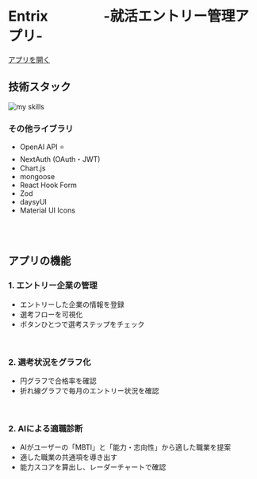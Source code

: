 # Entrix　　　　-就活エントリー管理アプリ-

[アプリを開く](https://shuukatu-app.vercel.app)

## 技術スタック

<img alt="my skills" src="https://skillicons.dev/icons?theme=dark&perline=7&i=ts,next,mongodb,mui,tailwindcss,vercel" />

### その他ライブラリ

- OpenAI API ⭐
- NextAuth (OAuth・JWT)
- Chart.js
- mongoose
- React Hook Form
- Zod
- daysyUI
- Material UI Icons
<br/>
<br/>

## アプリの機能

### 1. エントリー企業の管理
- エントリーした企業の情報を登録
- 選考フローを可視化
- ボタンひとつで選考ステップをチェック
<br/>

  
### 2. 選考状況をグラフ化
- 円グラフで合格率を確認
- 折れ線グラフで毎月のエントリー状況を確認
<br/>
  
### 2. AIによる適職診断
- AIがユーザーの「MBTI」と「能力・志向性」から適した職業を提案
- 適した職業の共通項を導き出す
- 能力スコアを算出し、レーダーチャートで確認
<br/>





